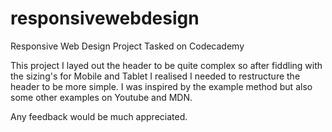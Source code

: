 # responsivewebdesign
Responsive Web Design Project Tasked on Codecademy

This project I layed out the header to be quite complex so after fiddling with the sizing's for Mobile and Tablet I realised I needed to restructure the header to be more simple. I was inspired by the example method but also some other examples on Youtube and MDN. 

Any feedback would be much appreciated.
